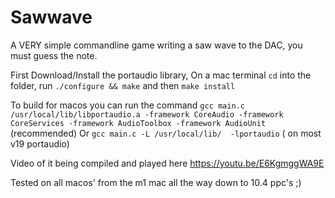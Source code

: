 # Sawwave
A VERY simple commandline game writing a saw wave to the DAC, you must guess the note.

First Download/Install the portaudio library,
On a mac terminal  `cd` into the folder, run `./configure && make` and then  `make install`

To build for macos you can run the command 
`gcc main.c /usr/local/lib/libportaudio.a -framework CoreAudio -framework CoreServices -framework AudioToolbox -framework AudioUnit`  (recommended)
Or 
`gcc main.c -L /usr/local/lib/  -lportaudio` ( on most v19 portaudio)

Video of it being compiled and played here https://youtu.be/E6KgmggWA9E

Tested on all macos' from the m1 mac all the way down to 10.4 ppc's ;)

